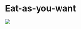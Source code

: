 # Eat-as-you-want
 <div>
  <img src="https://github.com/Sergey1522/
Eat-as-you-want/raw/main/assets/img/Eat as you want_mob.jpg"/>
</div>
